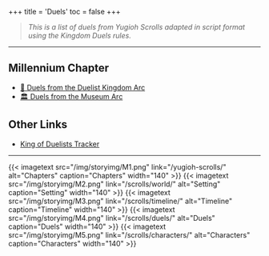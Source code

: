 +++
title = 'Duels'
toc = false
+++

>_This is a list of duels from Yugioh Scrolls adapted in script format using the Kingdom Duels rules._

---

## Millennium Chapter

- [🏰 Duels from the Duelist Kingdom Arc](/scrolls/duels-duelist-kingdom-arc/)
- [🏛️ Duels from the Museum Arc](/scrolls/duels-museum-arc/)


## Other Links

- [King of Duelists Tracker](/scrolls/king-of-duelists-tracker/)

---

<div style="display: flex; justify-content: center; gap: 5px;">
{{< imagetext src="/img/storyimg/M1.png" link="/yugioh-scrolls/" alt="Chapters" caption="Chapters" width="140" >}}
{{< imagetext src="/img/storyimg/M2.png" link="/scrolls/world/" alt="Setting" caption="Setting" width="140" >}}
{{< imagetext src="/img/storyimg/M3.png" link="/scrolls/timeline/" alt="Timeline" caption="Timeline" width="140" >}}
{{< imagetext src="/img/storyimg/M4.png" link="/scrolls/duels/" alt="Duels" caption="Duels" width="140" >}}
{{< imagetext src="/img/storyimg/M5.png" link="/scrolls/characters/" alt="Characters" caption="Characters" width="140" >}}
</div>


